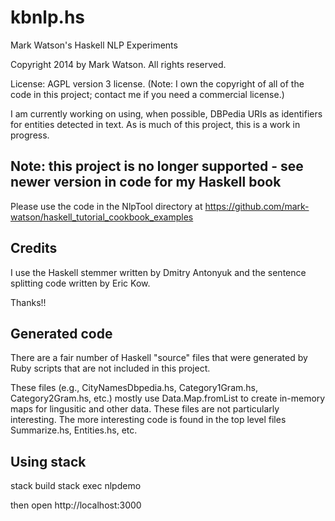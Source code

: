 kbnlp.hs
========

Mark Watson's Haskell NLP Experiments

Copyright 2014 by Mark Watson. All rights reserved. 


License: AGPL version 3 license. (Note: I own the copyright of all of the code in this project; contact me if you need a commercial license.)

I am currently working on using, when possible, DBPedia URIs as identifiers for entities detected in text. As is much of this project, this is a work in progress.

## Note: this project is no longer supported - see newer version in code for my Haskell book

Please use the code in the NlpTool directory at https://github.com/mark-watson/haskell_tutorial_cookbook_examples



## Credits

I use the Haskell stemmer written by Dmitry Antonyuk and the sentence splitting code written by Eric Kow.

Thanks!!

## Generated code

There are a fair number of Haskell "source" files that were generated by Ruby scripts that are not included in this project.

These files (e.g., CityNamesDbpedia.hs, Category1Gram.hs, Category2Gram.hs, etc.) mostly use Data.Map.fromList to create in-memory maps for lingusitic and other data. These files are not particularly interesting. The more interesting code is found in the top level files Summarize.hs, Entities.hs, etc.

## Using stack

stack build
stack exec nlpdemo

then open http://localhost:3000

